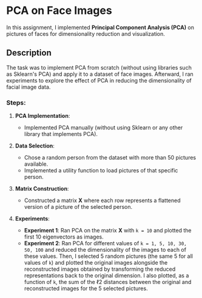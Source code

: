 # PCA on Face Images

In this assignment, I implemented **Principal Component Analysis (PCA)** on pictures of faces for dimensionality reduction and visualization.

## Description

The task was to implement PCA from scratch (without using libraries such as Sklearn's PCA) and apply it to a dataset of face images. Afterward, I ran experiments to explore the effect of PCA in reducing the dimensionality of facial image data.

### Steps:
1. **PCA Implementation**: 
   - Implemented PCA manually (without using Sklearn or any other library that implements PCA).
   
2. **Data Selection**: 
   - Chose a random person from the dataset with more than 50 pictures available.
   - Implemented a utility function to load pictures of that specific person.

3. **Matrix Construction**:
   - Constructed a matrix **X** where each row represents a flattened version of a picture of the selected person.

4. **Experiments**:
   - **Experiment 1**: Ran PCA on the matrix **X** with `k = 10` and plotted the first 10 eigenvectors as images.
   - **Experiment 2**: Ran PCA for different values of `k = 1, 5, 10, 30, 50, 100` and reduced the dimensionality of the images to each of these values. Then, I selected 5 random pictures (the same 5 for all values of `k`) and plotted the original images alongside the reconstructed images obtained by transforming the reduced representations back to the original dimension. I also plotted, as a function of `k`, the sum of the ℓ2 distances between the original and reconstructed images for the 5 selected pictures.


